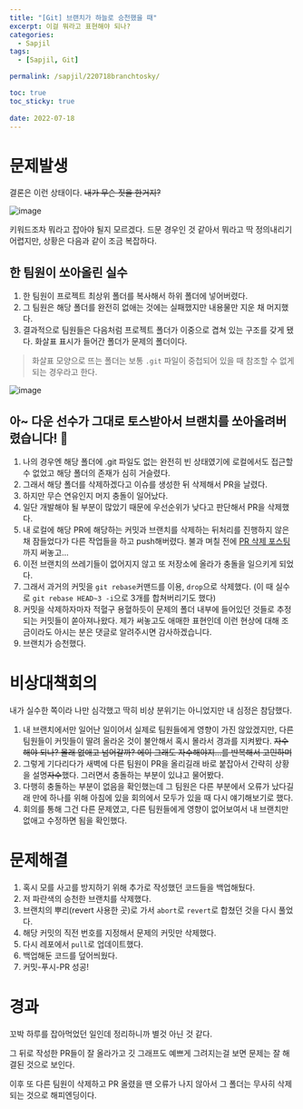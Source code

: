 ```yaml
---
title: "[Git] 브랜치가 하늘로 승천했을 때"
excerpt: 이걸 뭐라고 표현해야 되나?
categories:
  - Sapjil
tags:
  - [Sapjil, Git]

permalink: /sapjil/220718branchtosky/

toc: true
toc_sticky: true
 
date: 2022-07-18
---
```


# 문제발생
결론은 이런 상태이다. ~~내가 무슨 짓을 한거지?~~

![image](https://user-images.githubusercontent.com/49031232/179669532-9e07bda8-4ab8-42f3-8c19-b2e9f767d167.png)

키워드조차 뭐라고 잡아야 될지 모르겠다.
드문 경우인 것 같아서 뭐라고 딱 정의내리기 어렵지만, 상황은 다음과 같이 조금 복잡하다.

## 한 팀원이 쏘아올린 실수
1. 한 팀원이 프로젝트 최상위 폴더를 복사해서 하위 폴더에 넣어버렸다.
2. 그 팀원은 해당 폴더를 완전히 없애는 것에는 실패했지만 내용물만 지운 채 머지했다.
3. 결과적으로 팀원들은 다음처럼 프로젝트 폴더가 이중으로 겹쳐 있는 구조를 갖게 됐다. 화살표 표시가 들어간 폴더가 문제의 폴더이다.

> 화살표 모양으로 뜨는 폴더는 보통 `.git` 파일이 중첩되어 있을 때 참조할 수 없게 되는 경우라고 한다.

![image](https://user-images.githubusercontent.com/49031232/179670294-7f9a5d12-6760-46fa-b8d5-ff8b8f11f3c0.png)

## 아~ 다운 선수가 그대로 토스받아서 브랜치를 쏘아올려버렸습니다! 🚀
1. 나의 경우엔 해당 폴더에 .git 파일도 없는 완전히 빈 상태였기에 로컬에서도 접근할 수 없었고 해당 폴더의 존재가 심히 거슬렸다.
2. 그래서 해당 폴더를 삭제하겠다고 이슈를 생성한 뒤 삭제해서 PR을 날렸다.
3. 하지만 무슨 연유인지 머지 충돌이 일어났다.
4. 일단 개발해야 될 부분이 많았기 때문에 우선순위가 낮다고 판단해서 PR을 삭제했다.
5. 내 로컬에 해당 PR에 해당하는 커밋과 브랜치를 삭제하는 뒤처리를 진행하지 않은 채 잠들었다가 다른 작업들을 하고 push해버렸다.
불과 며칠 전에 [PR 삭제 포스팅](https://daun3046.github.io/sapjil/220714deletepr/)까지 써놓고...
6. 이전 브랜치의 쓰레기들이 없어지지 않고 또 저장소에 올라가 충돌을 일으키게 되었다.
7. 그래서 과거의 커밋을 `git rebase`커맨드를 이용, `drop`으로 삭제했다. (이 때 실수로 `git rebase HEAD~3 -i`으로 3개를 합쳐버리기도 했다)
8. 커밋을 삭제하자마자 적혈구 용혈하듯이 문제의 폴더 내부에 들어있던 것들로 추정되는 커밋들이 쏟아져나왔다.
제가 써놓고도 애매한 표현인데 이런 현상에 대해 조금이라도 아시는 분은 댓글로 알려주시면 감사하겠습니다.
10. 브랜치가 승천했다.

# 비상대책회의
내가 실수한 쪽이라 나만 심각했고 딱히 비상 분위기는 아니었지만 내 심정은 참담했다.
1. 내 브랜치에서만 일어난 일이어서 실제로 팀원들에게 영향이 가진 않았겠지만, 다른 팀원들이 커밋들이 딸려 올라온 것이 불안해서 혹시 몰라서 경과를 지켜봤다. ~~자수해야 되나? 몰래 없애고 넘어갈까? 에이 그래도 자수해야지...를 반복해서 고민하며~~
2. 그렇게 기다리다가 새벽에 다른 팀원이 PR을 올리길래 바로 붙잡아서 간략히 상황을 설명~~자수~~했다. 그러면서 충돌하는 부분이 있냐고 물어봤다.
3. 다행히 충돌하는 부분이 없음을 확인했는데 그 팀원은 다른 부분에서 오류가 났다길래 만에 하나를 위해 아침에 있을 회의에서 모두가 있을 때 다시 얘기해보기로 했다.
4. 회의를 통해 그건 다른 문제였고, 다른 팀원들에게 영향이 없어보여서 내 브랜치만 없애고 수정하면 됨을 확인했다.

# 문제해결
1. 혹시 모를 사고를 방지하기 위해 추가로 작성했던 코드들을 백업해뒀다.
2. 저 파란색의 승천한 브랜치를 삭제했다.
3. 브랜치의 뿌리(revert 사용한 곳)로 가서 `abort`로 `revert`로 합쳤던 것을 다시 풀었다.
4. 해당 커밋의 직전 번호를 지정해서 문제의 커밋만 삭제했다.
5. 다시 레포에서 `pull`로 업데이트했다.
6. 백업해둔 코드를 덮어씌웠다.
7. 커밋-푸시-PR 성공!

# 경과
꼬박 하루를 잡아먹었던 일인데 정리하니까 별것 아닌 것 같다.

그 뒤로 작성한 PR들이 잘 올라가고 깃 그래프도 예쁘게 그려지는걸 보면 문제는 잘 해결된 것으로 보인다.

이후 또 다른 팀원이 삭제하고 PR 올렸을 땐 오류가 나지 않아서 그 폴더는 무사히 삭제되는 것으로 해피엔딩이다.
